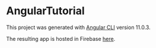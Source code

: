 # AngularTutorial

This project was generated with [Angular CLI](https://github.com/angular/angular-cli) version 11.0.3.

The resulting app is hosted in Firebase [here](https://angular-tutorial-36dcf.web.app).
